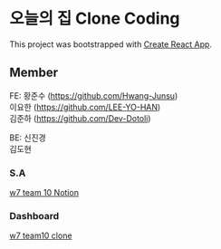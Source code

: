 # 오늘의 집 Clone Coding

This project was bootstrapped with [Create React App](https://github.com/facebook/create-react-app).

## Member

FE: 황준수 (https://github.com/Hwang-Junsu) <br>
이요한 (https://github.com/LEE-YO-HAN) <br>
김준하 (https://github.com/Dev-Dotoli)<br>

BE: 신진경<br>
김도현

### S.A

[w7 team 10 Notion](https://dohyun717.notion.site/10-04503391e9df438083cd60050eca0e98)

### Dashboard

[w7 team10 clone](https://docs.google.com/spreadsheets/d/1V3WIBFMfM7GOk7kSf9_lqfcCesgy868PukEX8UOxQno/edit?pli=1#gid=803891930)
